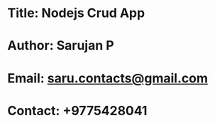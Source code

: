 # Title: Nodejs Crud App
# Author: Sarujan P
# Email: saru.contacts@gmail.com
# Contact: +9775428041